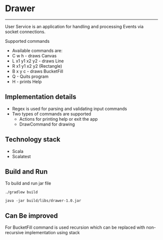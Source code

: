 # Drawer
-----------

User Service is an application for handling and processing Events via socket connections.

Supported commands
* Available commands are:
* C w h - draws Canvas
* L x1 y1 x2 y2  - draws Line
* R x1 y1 x2 y2 (Rectangle)
* B x y c - draws BucketFill
* Q - Quits program
* H - prints Help

Implementation details
-----------

* Regex is used for parsing and validating input commands
* Two types of commands are supported 
    * Actions for printing help or exit the app
    * DrawCommand for drawing 
    


Technology stack
-----------

* Scala
* Scalatest

Build and Run
-----------

To build and run jar file

`./gradlew build`

`java -jar build/libs/drawer-1.0.jar `

Can Be improved 
-----------
For BucketFill command is used recursion which can be replaced with non-recursive implementation using stack  
